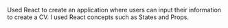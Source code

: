 Used React to create an application where users can input their information to create a CV. I used React concepts such as States and Props. 